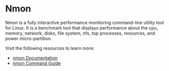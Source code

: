 # Nmon

Nmon is a fully interactive performance monitoring command-line utility tool for Linux. It is a benchmark tool that displays performance about the cpu, memory, network, disks, file system, nfs, top processes, resources, and power micro-partition.

Visit the following resources to learn more:

- [nmon Documentation](https://www.ibm.com/docs/en/aix/7.2?topic=n-nmon-command)
- [nmon Command Guide](https://www.geeksforgeeks.org/linux-nmon/)
